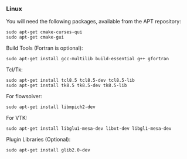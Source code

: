 ### Linux
	
You will need the following packages, available from the APT repository:

	sudo apt-get cmake-curses-qui
	sudo apt-get cmake-gui


Build Tools (Fortran is optional):

	sudo apt-get install gcc-multilib build-essential g++ gfortran


Tcl/Tk:

	sudo apt-get install tcl8.5 tcl8.5-dev tcl8.5-lib
	sudo apt-get install tk8.5 tk8.5-dev tk8.5-lib


For flowsolver:

	sudo apt-get install libmpich2-dev


For VTK:

	sudo apt-get install libglu1-mesa-dev libxt-dev libgl1-mesa-dev


Plugin Libraries (Optional):

	sudo apt-get install glib2.0-dev
